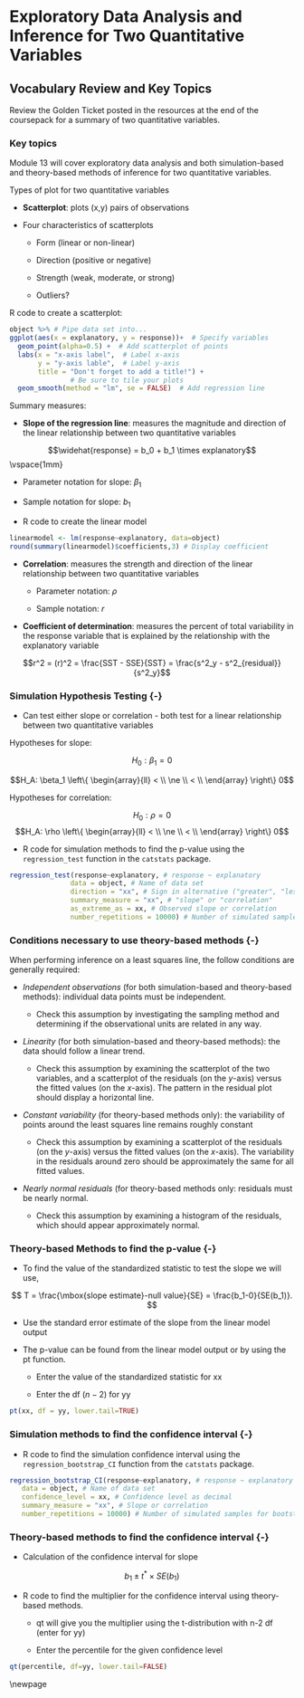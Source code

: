 # Exploratory Data Analysis and Inference for Two Quantitative Variables

## Vocabulary Review and Key Topics

Review the Golden Ticket posted in the resources at the end of the coursepack for a summary of two quantitative variables.

### Key topics

Module 13 will cover exploratory data analysis and both simulation-based and theory-based methods of inference for two quantitative variables.

Types of plot for two quantitative variables

* **Scatterplot**: plots (x,y) pairs of observations

* Four characteristics of scatterplots

    - Form (linear or non-linear)
    
    - Direction (positive or negative)
    
    - Strength (weak, moderate, or strong)
    
    - Outliers?

R code to create a scatterplot:


``` r
object %>% # Pipe data set into...
ggplot(aes(x = explanatory, y = response))+  # Specify variables
  geom_point(alpha=0.5) +  # Add scatterplot of points
  labs(x = "x-axis label",  # Label x-axis
       y = "y-axis lable",  # Label y-axis
       title = "Don't forget to add a title!") + 
               # Be sure to tile your plots
  geom_smooth(method = "lm", se = FALSE)  # Add regression line
```


Summary measures:

* **Slope of the regression line**: measures the magnitude and direction of the linear relationship between two quantitative variables

$$\widehat{response} = b_0 + b_1 \times explanatory$$
\vspace{1mm}

- Parameter notation for slope: $\beta_1$
    
- Sample notation for slope: $b_1$
    
* R code to create the linear model


``` r
linearmodel <- lm(response~explanatory, data=object)
round(summary(linearmodel)$coefficients,3) # Display coefficient
```

* **Correlation**: measures the strength and direction of the linear relationship between two quantitative variables

    * Parameter notation: $\rho$
    
    * Sample notation: $r$
    
* **Coefficient of determination**: measures the percent of total variability in the response variable that is explained by the relationship with the explanatory variable
    
$$r^2 = (r)^2 = \frac{SST - SSE}{SST} = \frac{s^2_y - s^2_{residual}}{s^2_y}$$

### Simulation Hypothesis Testing {-}

* Can test either slope or correlation - both test for a linear relationship between two quantitative variables

Hypotheses for slope:

$$H_0: \beta_1 = 0$$

$$H_A: \beta_1 \left\{
\begin{array}{ll}
< \\
\ne \\
< \\
\end{array}
\right\}
0$$

Hypotheses for correlation:


$$H_0: \rho = 0$$
$$H_A: \rho \left\{
\begin{array}{ll}
< \\
\ne \\
< \\
\end{array}
\right\}
0$$

* R code for simulation methods to find the p-value using the `regression_test` function in the `catstats` package.


``` r
regression_test(response~explanatory, # response ~ explanatory
               data = object, # Name of data set
               direction = "xx", # Sign in alternative ("greater", "less", "two-sided")
               summary_measure = "xx", # "slope" or "correlation"
               as_extreme_as = xx, # Observed slope or correlation
               number_repetitions = 10000) # Number of simulated samples for null distribution
```


### Conditions necessary to use theory-based methods {-}

When performing inference on a least squares line, the follow conditions are generally required:

* *Independent observations* (for both simulation-based and theory-based methods): individual data points must be independent.
    - Check this assumption by investigating the sampling method and determining if the observational units are related in any way.
    
* *Linearity* (for both simulation-based and theory-based methods): the data should follow a linear trend.
    - Check this assumption by examining the scatterplot of the two variables, and a scatterplot of the residuals (on the $y$-axis) versus the fitted values (on the $x$-axis). The pattern in the residual plot should display a horizontal line.

* *Constant variability* (for theory-based methods only): the variability of points around the least squares line remains roughly constant
    - Check this assumption by examining a scatterplot of the residuals (on the $y$-axis) versus the fitted values (on the $x$-axis). The variability in the residuals around zero should be approximately the same for all fitted values.

* *Nearly normal residuals* (for theory-based methods only: residuals must be nearly normal.
    - Check this assumption by examining a histogram of the residuals, which should appear approximately normal.

### Theory-based Methods to find the p-value {-}

* To find the value of the standardized statistic to test the slope we will use, 

$$
T = \frac{\mbox{slope estimate}-null value}{SE} = \frac{b_1-0}{SE(b_1)}.
$$
* Use the standard error estimate of the slope from the linear model output

* The p-value can be found from the linear model output or by using the pt function.

    * Enter the value of the standardized statistic for xx
    
    * Enter the df $(n-2)$ for yy


``` r
pt(xx, df = yy, lower.tail=TRUE)
```

### Simulation methods to find the confidence interval {-}

* R code to find the simulation confidence interval using the `regression_bootstrap_CI` function from the `catstats` package.


``` r
regression_bootstrap_CI(response~explanatory, # response ~ explanatory
   data = object, # Name of data set
   confidence_level = xx, # Confidence level as decimal
   summary_measure = "xx", # Slope or correlation
   number_repetitions = 10000) # Number of simulated samples for bootstrap distribution
```

### Theory-based methods to find the confidence interval {-}

* Calculation of the confidence interval for slope

$$b_1\pm t^*\times SE(b_1)$$

* R code to find the multiplier for the confidence interval using theory-based methods.

    * qt will give you the multiplier using the t-distribution with n-2 df (enter for yy)
    
    * Enter the percentile for the given confidence level


``` r
qt(percentile, df=yy, lower.tail=FALSE)
```

\newpage
